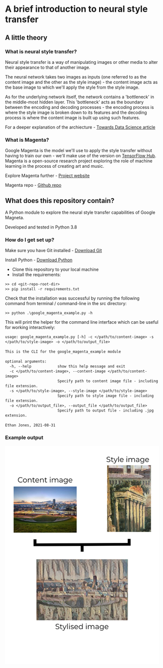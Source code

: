 # A brief introduction to neural style transfer

## A little theory

### What is neural style transfer?

Neural style transfer is a way of manipulating images or other media to alter their appearance to that of another image.

The neural network takes two images as inputs (one referred to as the content image and the other as the style image) - the content image acts as the base image to which we'll apply the style from the style image.

As for the underlying network itself, the network contains a 'bottleneck' in the middle-most hidden layer. 
This 'bottleneck' acts as the boundary between the encoding and decoding processes -
the encoding process is where the style image is broken down to its features and the decoding process 
is where the content image is built up using such features.

For a deeper explanation of the archiecture - [Towards Data Science article](https://towardsdatascience.com/light-on-math-machine-learning-intuitive-guide-to-neural-style-transfer-ef88e46697ee)

### What is Magenta?

Google Magenta is the model we'll use to apply the style transfer without having to train our own - we'll make use of the version on [TensorFlow Hub](https://www.tensorflow.org/hub).
Magenta is a open-source research project exploring the role of machine learning in the process of creating art and music.

Explore Magenta further - [Project website](https://magenta.tensorflow.org/)

Magenta repo - [Github repo](https://github.com/magenta/magenta)

## What does this repository contain?

A Python module to explore the neural style transfer capabilities of Google Magneta.

Developed and tested in Python 3.8

### How do I get set up?

Make sure you have Git installed - [Download Git](https://git-scm.com/downloads)

Install Python - [Download Python](https://www.python.org/downloads/)

* Clone this repository to your local machine
* Install the requirements:

```
>> cd <git-repo-root-dir>
>> pip install -r requirements.txt
```

Check that the installation was successful by running the following command from terminal / command-line in the src directory:

```
>> python .\google_magenta_example.py -h
```

This will print the helper for the command line interface which can be useful for working interactively:

```
usage: google_magenta_example.py [-h] -c </path/to/content-image> -s </path/to/style-image> -o </path/to/output_file>

This is the CLI for the google_magenta_example module

optional arguments:
  -h, --help            show this help message and exit
  -c </path/to/content-image>, --content-image </path/to/content-image>
                        Specify path to content image file - including file extension.
  -s </path/to/style-image>, --style-image </path/to/style-image>
                        Specify path to style image file - including file extension.
  -o </path/to/output_file>, --output_file </path/to/output_file>
                        Specify path to output file - including .jpg extension.

Ethan Jones, 2021-08-31
```

### Example output

![Example](./src/images/example.png)

